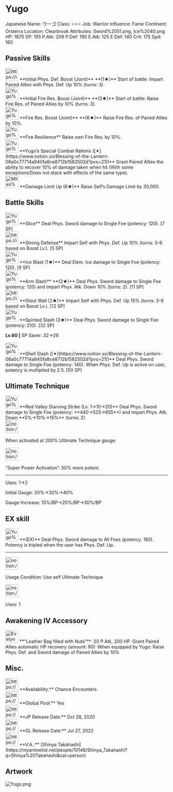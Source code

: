 # Yugo

Japanese Name: ウーゴ
Class: ⭐️⭐️⭐️
Job: Warrior
Influence: Fame
Continent: Orsterra
Location: Clearbrook
Attributes: Sword%2051.png, Ice%2040.png
HP: 1870
SP: 155
P.Atk: 209
P.Def: 190
E.Atk: 125
E.Def: 140
Crit: 175
Spd: 160

## Passive Skills

<aside>
<img src="https://img.game8.jp/6930250/9a52777b74e410e30490fb7d4badbf3d.png/show" alt="https://img.game8.jp/6930250/9a52777b74e410e30490fb7d4badbf3d.png/show" width="40px" /> **Initial Phys. Def. Boost (Joint)** **(1★)**
Start of battle: Impart Paired Allies with Phys. Def. Up 10% (turns: 3).

</aside>

<aside>
<img src="Yugo%2087a5c47902cb4c558758f236419a80b3/Fire_Resilience.png" alt="Yugo%2087a5c47902cb4c558758f236419a80b3/Fire_Resilience.png" width="40px" /> **Initial Fire Res. Boost (Joint)** **(3★)**
Start of battle: Raise Fire Res. of Paired Allies by 10% (turns: 3).

<aside>
<img src="Yugo%2087a5c47902cb4c558758f236419a80b3/Fire_Resilience.png" alt="Yugo%2087a5c47902cb4c558758f236419a80b3/Fire_Resilience.png" width="40px" /> **Fire Res. Boost (Joint)** **(6★)**
Raise Fire Res. of Paired Allies by 10%.

</aside>

</aside>

<aside>
<img src="Yugo%2087a5c47902cb4c558758f236419a80b3/Fire_Resilience%201.png" alt="Yugo%2087a5c47902cb4c558758f236419a80b3/Fire_Resilience%201.png" width="40px" /> **Fire Resilience**
Raise own Fire Res. by 10%.

</aside>

<aside>
<img src="Yugo%2087a5c47902cb4c558758f236419a80b3/Angelic_Ward.png" alt="Yugo%2087a5c47902cb4c558758f236419a80b3/Angelic_Ward.png" width="40px" /> **Yugo’s Special Combat Rations ([✦](https://www.notion.so/Blessing-of-the-Lantern-08a0c77714a940fa8ce8712b1582502d?pvs=21))**
Grant Paired Allies the ability to recover 10% of damage taken when hit (With some exceptions/Does not stack with effects of the same type).

</aside>

<aside>
<img src="Miles%202d1baafa39204bac8149332468543b1f/Damage_Cap_Up.png" alt="Miles%202d1baafa39204bac8149332468543b1f/Damage_Cap_Up.png" width="40px" /> **Damage Limit Up (6★)**
Raise Self’s Damage Limit by 30,000.

</aside>

## Battle Skills

<aside>
<img src="Yugo%2087a5c47902cb4c558758f236419a80b3/Sword.png" alt="Yugo%2087a5c47902cb4c558758f236419a80b3/Sword.png" width="40px" /> **Slice**
Deal Phys. Sword damage to Single Foe (potency: 120). [7 SP]

</aside>

<aside>
<img src="https://img.game8.jp/6909195/fb1af3b553f4112d4403e0f7452fd2a2.png/show" alt="https://img.game8.jp/6909195/fb1af3b553f4112d4403e0f7452fd2a2.png/show" width="40px" /> **Strong Defense**
Impart Self with Phys. Def. Up 10% (turns: 3-6 based on Boost Lv.). [5 SP]

</aside>

<aside>
<img src="Yugo%2087a5c47902cb4c558758f236419a80b3/Ice.png" alt="Yugo%2087a5c47902cb4c558758f236419a80b3/Ice.png" width="40px" /> **Ice Blast (1★)**
Deal Elem. Ice damage to Single Foe (potency: 120). [9 SP]

</aside>

<aside>
<img src="Yugo%2087a5c47902cb4c558758f236419a80b3/Sword%201.png" alt="Yugo%2087a5c47902cb4c558758f236419a80b3/Sword%201.png" width="40px" /> **Arm Slash** **(2★)**
Deal Phys. Sword damage to Single Foe (potency: 120) and impart Phys. Atk. Down 10% (turns: 2). [11 SP]

</aside>

<aside>
<img src="https://img.game8.jp/6909195/fb1af3b553f4112d4403e0f7452fd2a2.png/show" alt="https://img.game8.jp/6909195/fb1af3b553f4112d4403e0f7452fd2a2.png/show" width="40px" /> **Stout Wall (2★)**
Impart Self with Phys. Def. Up 15% (turns: 3-6 based on Boost Lv.). [12 SP]

</aside>

<aside>
<img src="Yugo%2087a5c47902cb4c558758f236419a80b3/Sword%202.png" alt="Yugo%2087a5c47902cb4c558758f236419a80b3/Sword%202.png" width="40px" /> **Spirited Slash (3★)**
Deal Phys. Sword damage to Single Foe (potency: 210). [32 SP]

**Lv.60 |** SP Saver: 32→26

</aside>

<aside>
<img src="Yugo%2087a5c47902cb4c558758f236419a80b3/Sword%201.png" alt="Yugo%2087a5c47902cb4c558758f236419a80b3/Sword%201.png" width="40px" /> **Shell Slash ([✦](https://www.notion.so/Blessing-of-the-Lantern-08a0c77714a940fa8ce8712b1582502d?pvs=21))**
Deal Phys. Sword damage to Single Foe (potency: 140). When Phys. Def. Up is active on user, potency is multiplied by 2.5. [50 SP]

</aside>

## Ultimate Technique

<aside>
<img src="Yugo%2087a5c47902cb4c558758f236419a80b3/Sword%203.png" alt="Yugo%2087a5c47902cb4c558758f236419a80b3/Sword%203.png" width="40px" /> **Red Valley Starving Strike (Lv. 1→10→20)**
Deal Phys. Sword damage to Single Foe (potency: **440→525→655**) and impart Phys. Atk. Down **5%→10%→15%** (turns: 2).

<aside>
<img src="notion://custom_emoji/2482af5e-3bb7-4af8-a110-df4150e44521/137ebbc6-5396-80a2-a199-007a067e9993" alt="notion://custom_emoji/2482af5e-3bb7-4af8-a110-df4150e44521/137ebbc6-5396-80a2-a199-007a067e9993" width="40px" />

When activated at 200% Ultimate Technique gauge:

<aside>
<img src="notion://custom_emoji/2482af5e-3bb7-4af8-a110-df4150e44521/193ebbc6-5396-8035-8eea-007a52e85f9d" alt="notion://custom_emoji/2482af5e-3bb7-4af8-a110-df4150e44521/193ebbc6-5396-8035-8eea-007a52e85f9d" width="40px" />

“Super Power Activation”: 50% more potent.

</aside>

</aside>

---

Uses:
1→2

Initial Gauge:
20%→30%→40%

Gauge Increase:
15%/BP→20%/BP→30%/BP

</aside>

## EX skill

<aside>
<img src="Yugo%2087a5c47902cb4c558758f236419a80b3/Sword%203.png" alt="Yugo%2087a5c47902cb4c558758f236419a80b3/Sword%203.png" width="40px" /> **(EX)**
Deal Phys. Sword damage to All Foes (potency: 180). Potency is tripled when the user has Phys. Def. Up.

---

<aside>
<img src="notion://custom_emoji/2482af5e-3bb7-4af8-a110-df4150e44521/137ebbc6-5396-802c-b9bc-007a54884b6f" alt="notion://custom_emoji/2482af5e-3bb7-4af8-a110-df4150e44521/137ebbc6-5396-802c-b9bc-007a54884b6f" width="40px" />

Usage Condition: Use self Ultimate Technique

</aside>

<aside>
<img src="notion://custom_emoji/2482af5e-3bb7-4af8-a110-df4150e44521/137ebbc6-5396-80ba-9f36-007a936447ac" alt="notion://custom_emoji/2482af5e-3bb7-4af8-a110-df4150e44521/137ebbc6-5396-80ba-9f36-007a936447ac" width="40px" />

Uses: 1

</aside>

</aside>

## Awakening IV Accessory

<aside>
<img src="Evelyn%203f6803c735294d4885f648b8d3b17a4e/Awakening_IV.png" alt="Evelyn%203f6803c735294d4885f648b8d3b17a4e/Awakening_IV.png" width="40px" /> **“Leather Bag filled with Nuts”**
·20 P.Atk, 200 HP
·Grant Paired Allies automatic HP recovery (amount: 80)
·When equipped by Yugo: Raise Phys. Def. and Sword damage of Paired Allies by 10%

</aside>

## Misc.

<aside>
<img src="https://www.notion.so/icons/gift_gray.svg" alt="https://www.notion.so/icons/gift_gray.svg" width="40px" /> **Availability:** Chance Encounters

</aside>

<aside>
<img src="https://www.notion.so/icons/globe_gray.svg" alt="https://www.notion.so/icons/globe_gray.svg" width="40px" /> **Global Pool:** Yes

</aside>

<aside>
<img src="https://www.notion.so/icons/calendar_red.svg" alt="https://www.notion.so/icons/calendar_red.svg" width="40px" /> **JP Release Date:**
Oct 28, 2020

</aside>

<aside>
<img src="https://www.notion.so/icons/calendar_blue.svg" alt="https://www.notion.so/icons/calendar_blue.svg" width="40px" /> **GL Release Date:**
Jul 27, 2022

</aside>

<aside>
<img src="https://www.notion.so/icons/microphone_gray.svg" alt="https://www.notion.so/icons/microphone_gray.svg" width="40px" /> **V.A.:** [Shinya Takahashi](https://myanimelist.net/people/10148/Shinya_Takahashi?q=Shinya%20Takahashi&cat=person)

</aside>

## Artwork

![Yugo.png](Yugo%2087a5c47902cb4c558758f236419a80b3/Yugo.png)